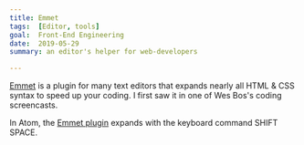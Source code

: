 ```yaml
---
title: Emmet
tags:  [Editor, tools]
goal:  Front-End Engineering
date:  2019-05-29
summary: an editor's helper for web-developers

---
```


[Emmet][e] is a plugin for many text editors that expands nearly all HTML &
CSS syntax to speed up your coding. I first saw it in one of Wes Bos's
coding screencasts.

In Atom, the [Emmet plugin][p] expands with the keyboard command SHIFT SPACE.

[e]: https://emmet.io/
[p]: https://atom.io/packages/emmet
